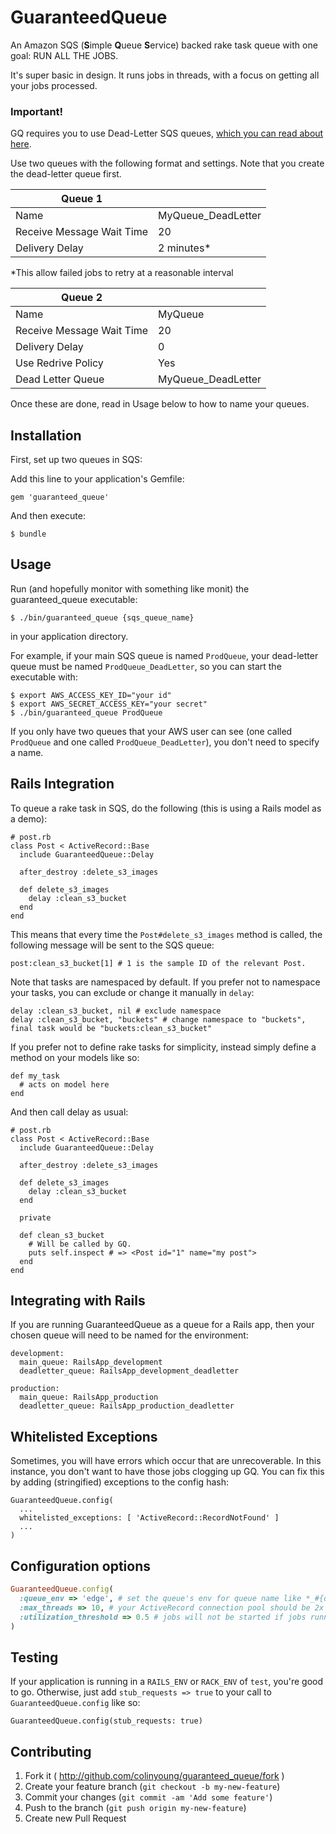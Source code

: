# GuaranteedQueue

An Amazon SQS (<b>S</b>imple <b>Q</b>ueue <b>S</b>ervice) backed rake task queue with one goal: RUN ALL THE JOBS.

It's super basic in design. It runs jobs in threads, with a focus on getting all your jobs processed.

### Important!

GQ requires you to use Dead-Letter SQS queues, [which you can read about here](http://docs.aws.amazon.com/AWSSimpleQueueService/latest/SQSDeveloperGuide/SQSDeadLetterQueue.html).

Use two queues with the following format and settings. Note that you create the dead-letter queue first.

| Queue 1 ||
| ----------| ------------- |
| Name | MyQueue_DeadLetter |
| Receive Message Wait Time | 20 |
| Delivery Delay | 2 minutes* |

*This allow failed jobs to retry at a reasonable interval

| Queue 2 ||
| ---------|-------------- |
| Name | MyQueue |
| Receive Message Wait Time | 20 |
| Delivery Delay | 0 |
| Use Redrive Policy | Yes |
| Dead Letter Queue | MyQueue_DeadLetter |

Once these are done, read in Usage below to how to name your queues.

## Installation

First, set up two queues in SQS:

Add this line to your application's Gemfile:

    gem 'guaranteed_queue'

And then execute:

    $ bundle

## Usage

Run (and hopefully monitor with something like monit) the guaranteed_queue executable:

    $ ./bin/guaranteed_queue {sqs_queue_name}

in your application directory.

For example, if your main SQS queue is named `ProdQueue`, your dead-letter queue
must be named `ProdQueue_DeadLetter`, so you can start the executable with:

    $ export AWS_ACCESS_KEY_ID="your id"
    $ export AWS_SECRET_ACCESS_KEY="your secret"
    $ ./bin/guaranteed_queue ProdQueue

If you only have two queues that your AWS user can see (one called `ProdQueue` and one called `ProdQueue_DeadLetter`), you don't need to specify a name.

## Rails Integration

To queue a rake task in SQS, do the following (this is using a Rails model as a demo):

    # post.rb
    class Post < ActiveRecord::Base
      include GuaranteedQueue::Delay

      after_destroy :delete_s3_images

      def delete_s3_images
        delay :clean_s3_bucket
      end
    end

This means that every time the `Post#delete_s3_images` method is called, the following message will be sent to the SQS queue:

    post:clean_s3_bucket[1] # 1 is the sample ID of the relevant Post.

Note that tasks are namespaced by default. If you prefer not to namespace your tasks, you can exclude or change it manually in `delay`:

    delay :clean_s3_bucket, nil # exclude namespace
    delay :clean_s3_bucket, "buckets" # change namespace to "buckets", final task would be "buckets:clean_s3_bucket"

If you prefer not to define rake tasks for simplicity, instead simply define a method on your models like so:

    def my_task
      # acts on model here
    end

And then call delay as usual:

    # post.rb
    class Post < ActiveRecord::Base
      include GuaranteedQueue::Delay

      after_destroy :delete_s3_images

      def delete_s3_images
        delay :clean_s3_bucket
      end

      private

      def clean_s3_bucket
        # Will be called by GQ.
        puts self.inspect # => <Post id="1" name="my post">
      end
    end

## Integrating with Rails

If you are running GuaranteedQueue as a queue for a Rails app, then your chosen queue will need to be named for the environment:

    development:
      main_queue: RailsApp_development
      deadletter_queue: RailsApp_development_deadletter

    production:
      main_queue: RailsApp_production
      deadletter_queue: RailsApp_production_deadletter

## Whitelisted Exceptions

Sometimes, you will have errors which occur that are unrecoverable. In this instance, you don't want to have those jobs clogging up GQ. You can fix this by adding (stringified) exceptions to the config hash:

    GuaranteedQueue.config(
      ...
      whitelisted_exceptions: [ 'ActiveRecord::RecordNotFound' ]
      ...
    )

## Configuration options

```ruby
GuaranteedQueue.config(
  :queue_env => 'edge', # set the queue's env for queue name like *_#{queue_env}
  :max_threads => 10, # your ActiveRecord connection pool should be 2x this number
  :utilization_threshold => 0.5 # jobs will not be started if jobs running / max_threads > this ratio
)
```

## Testing

If your application is running in a `RAILS_ENV` or `RACK_ENV` of `test`, you're good to go. Otherwise, just add `stub_requests => true` to your call to `GuaranteedQueue.config` like so:

    GuaranteedQueue.config(stub_requests: true)

## Contributing

1. Fork it ( http://github.com/colinyoung/guaranteed_queue/fork )
2. Create your feature branch (`git checkout -b my-new-feature`)
3. Commit your changes (`git commit -am 'Add some feature'`)
4. Push to the branch (`git push origin my-new-feature`)
5. Create new Pull Request
